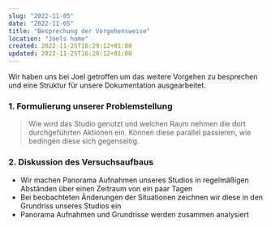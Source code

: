 ```yaml
---
slug: "2022-11-05"
date: "2022-11-05"
title: "Besprechung der Vorgehensweise"
location: "Joels home"
created: 2022-11-25T16:29:12+01:00
updated: 2022-11-25T16:29:12+01:00
---
```



Wir haben uns bei Joel getroffen um das weitere Vorgehen zu besprechen und eine Struktur für unsere Dokumentation ausgearbeitet.

### 1. Formulierung unserer Problemstellung
> Wie wird das Studio genutzt und welchen Raum nehmen die dort durchgeführten Aktionen ein. Können diese parallel passieren, wie bedingen diese sich gegenseitig.

### 2. Diskussion des Versuchsaufbaus
- Wir machen Panorama Aufnahmen unseres Studios in regelmäßigen Abständen über einen Zeitraum von ein paar Tagen
- Bei beobachteten Änderungen der Situationen zeichnen wir diese in den Grundriss unseres Studios ein
- Panorama Aufnahmen und Grundrisse werden zusammen analysiert